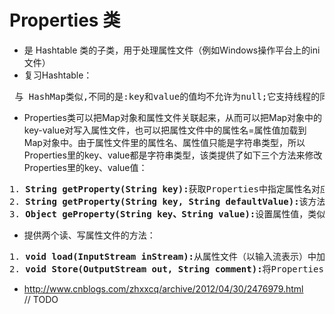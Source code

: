 # Properties 类
- 是 Hashtable 类的子类，用于处理属性文件（例如Windows操作平台上的ini文件）
- 复习Hashtable：  
<pre>
 与 HashMap类似,不同的是:key和value的值均不允许为null;它支持线程的同步，即任一时刻只有一个线程能写Hashtable,因此也导致了Hashtale在写入时会比较慢。 
</pre>
- Properties类可以把Map对象和属性文件关联起来，从而可以把Map对象中的key-value对写入属性文件，也可以把属性文件中的属性名=属性值加载到Map对象中。由于属性文件里的属性名、属性值只能是字符串类型，所以Properties里的key、value都是字符串类型，该类提供了如下三个方法来修改Properties里的key、value值：  
<pre>
1. <strong>String getProperty(String key):</strong>获取Properties中指定属性名对应的属性值，类似于Map的get(Object key)方法。
2. <strong>String getProperty(String key, String defaultValue):</strong>该方法与前一个方法基本类似。该方法多一个功能，如果Properties中不存在指定key时，该方法返回默认值。
3. <strong>Object geProperty(String key、String value):</strong>设置属性值，类似Hashtable的put方法。
</pre>  
- 提供两个读、写属性文件的方法：  
<pre>
1. <strong>void load(InputStream inStream):</strong>从属性文件（以输入流表示）中加载属性名=属性值，把加载到的属性名=属性值对追加到Properties里（由于Properties是Hashtable)的子类，它不保证key-value对之间的次序）。
2. <strong>void Store(OutputStream out, String comment):</strong>将Properties中的key-valu对写入指定属性文件（以输出流表示）。第一个参数用来指向加载的配置文件，<strong>第二个参数为 String 用来给配置文件添加注释，不影响文件内容。</strong>
</pre>

- http://www.cnblogs.com/zhxxcq/archive/2012/04/30/2476979.html  
// TODO